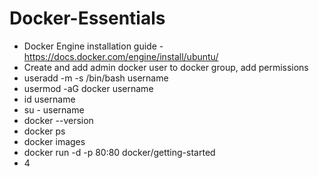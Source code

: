 # Docker-Essentials
-  Docker Engine installation guide - https://docs.docker.com/engine/install/ubuntu/
-  Create and add admin docker user to docker group, add permissions
-  useradd -m -s /bin/bash username
-  usermod -aG docker username
-  id username
-  su - username
-  docker --version
-  docker ps
-  docker images
-  docker run -d -p 80:80 docker/getting-started
-  4
